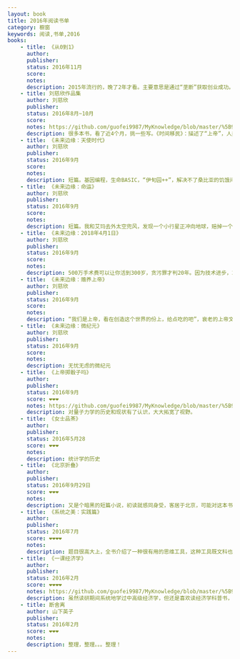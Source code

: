 ```yaml
---
layout: book
title: 2016年阅读书单
category: 橱窗
keywords: 阅读,书单,2016
books:
    - title: 《从0到1》
      author:
      publisher:
      status: 2016年11月
      score:
      notes:
      description: 2015年流行的，晚了2年才看。主要意思是通过“垄断”获取创业成功。以前对“垄断”理解很片面，尽管被经济学矫正过，仍然没从骨子里改变认知，这本书做到了。
    - title: 刘慈欣作品集
      author: 刘慈欣
      publisher:
      status: 2016年8月~10月
      score:
      notes: https://github.com/guofei9987/MyKnowledge/blob/master/%5B9%5D%20%E8%AF%BB%E4%B9%A6/%5B9-A%5D%20%E5%B0%8F%E8%AF%B4/%5B1%5D%20%E7%A7%91%E5%B9%BB/%E5%88%98%E6%85%88%E6%AC%A3%E7%9A%84%E5%85%B6%E4%BB%96%E7%A7%91%E5%B9%BB.md
      description: 很多本书，看了近4个月，挑一些写。《时间移民》：描述了“上帝”，人类何尝不会变成这样？《超新星纪元》这个世界由“玩”构成，会怎样？《球状闪电》：宏电子，笔法有点悬疑小说的感觉。《欢乐颂》：一本带声音的短篇小说。
    - title: 《未来边缘：天使时代》
      author: 刘慈欣
      publisher:
      status: 2016年9月
      score:
      notes:
      description: 短篇。基因编程，生命BASIC，“伊旬园++”，解决不了桑比亚的饥饿问题，就制造出能吃草的桑比亚人...
    - title: 《未来边缘：命运》
      author: 刘慈欣
      publisher:
      status: 2016年9月
      score:
      notes:
      description: 短篇。我和艾玛去外太空兜风，发现一个小行星正冲向地球，赔掉一个发动机推走小行星后，发现自己不知何时误入时间蛀洞，还好能回去...发现人类是动物园的观赏物，恐龙发展了高度的文明...
    - title: 《未来边缘：2018年4月1日》
      author: 刘慈欣
      publisher:
      status: 2016年9月
      score:
      notes:
      description: 500万手术费可以让你活到300岁，贪污罪才判20年。因为技术进步，2世纪的寿命很可能意味着永生...    
    - title: 《未来边缘：赡养上帝》
      author: 刘慈欣
      publisher:
      status: 2016年9月
      score:
      notes:
      description: “我们是上帝，看在创造这个世界的份上，给点吃的吧”，衰老的上帝文明创造了童年的人类。衰老的第一个标志是寿命延长到四千岁，而思想在两千岁彻底僵化，这样新生命就很难出生和成长。衰老的第二个标志是机器摇篮时代，机器可以自我维护和更新，人就无需技术能力了。最后上帝还是走了，因为人们开始可怜上帝了。“一定要飞出去，尽最大可能往外飞，这样要花很多钱死很多人，但一定要飞出去，呆着不动等于自杀”，“上帝共创造了6个文明，另几个文明很凶残”，“多找几个星球洒下细菌海藻”。<br>“人啊，该考虑养老的事了”
    - title: 《未来边缘：微纪元》
      author: 刘慈欣
      publisher:
      status: 2016年9月
      score:
      notes:
      description: 无忧无虑的微纪元
    - title: 《上帝掷骰子吗》
      author:
      publisher:
      status: 2016年9月
      score: ❤❤❤
      notes: https://github.com/guofei9987/MyKnowledge/blob/master/%5B9%5D%20%E8%AF%BB%E4%B9%A6/%5B9-6%5D%20%E7%A7%91%E6%8A%80/%E7%89%A9%E7%90%86%E5%B0%8F%E7%9F%A5%E8%AF%86.md#上帝掷骰子吗
      description: 对量子力学的历史和现状有了认识，大大拓宽了视野。
    - title: 《女士品茶》
      author:
      publisher:
      status: 2016年5月28
      score: ❤❤❤
      notes:
      description: 统计学的历史
    - title: 《北京折叠》
      author:
      publisher:
      status: 2016年9月29日
      score: ❤❤❤
      notes:
      description: 又是个暗黑的短篇小说，初读就感同身受，客居于北京，可能对这本书理解越来越深.
    - title: 《系统之美：实践篇》
      author:
      publisher:
      status: 2016年7月
      score: ❤❤❤❤
      notes:
      description: 题目很高大上，全书介绍了一种很有用的思维工具，这种工具既文科也理科，各种回路很有意思。
    - title: 《一课经济学》
      author:
      publisher:
      status: 2016年2月
      score: ❤❤❤❤
      notes: https://github.com/guofei9987/MyKnowledge/blob/master/%5B9%5D%20%E8%AF%BB%E4%B9%A6/%5B9-5%5D%20%E7%A4%BE%E4%BC%9A%E7%BB%8F%E6%B5%8E%E5%AD%A6/2%E9%AD%94%E9%AC%BC%E7%BB%8F%E6%B5%8E%E5%AD%A6.md#一课经济学
      description: 虽然读研期间系统地学过中高级经济学，但还是喜欢读经济学科普书，感觉都是充满智慧，这本也不例外。这本书充满古典经济学思想，如果学过经济学和经济学思想史，看这本书更有感觉。
    - title: 断舍离
      author: 山下英子
      publisher:
      status: 2016年2月
      score: ❤❤❤
      notes:
      description: 整理，整理。。。整理！
---
```

